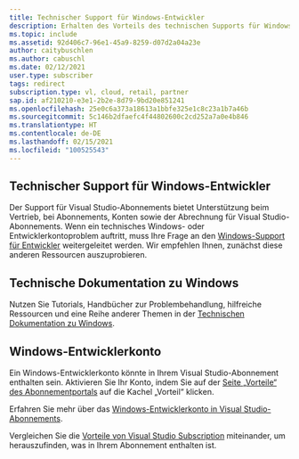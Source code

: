 ```yaml
---
title: Technischer Support für Windows-Entwickler
description: Erhalten des Vorteils des technischen Supports für Windows-Entwickler
ms.topic: include
ms.assetid: 92d406c7-96e1-45a9-8259-d07d2a04a23e
author: caitybuschlen
ms.author: cabuschl
ms.date: 02/12/2021
user.type: subscriber
tags: redirect
subscription.type: vl, cloud, retail, partner
sap.id: af210210-e3e1-2b2e-8d79-9bd20e851241
ms.openlocfilehash: 25e0c6a373a18613a1bbfe325e1c8c23a1b7a46b
ms.sourcegitcommit: 5c146b2dfaefc4f44802600c2cd252a7a0e4b846
ms.translationtype: HT
ms.contentlocale: de-DE
ms.lasthandoff: 02/15/2021
ms.locfileid: "100525543"
---
```

## <a name="windows-developer-technical-support"></a>Technischer Support für Windows-Entwickler  

Der Support für Visual Studio-Abonnements bietet Unterstützung beim Vertrieb, bei Abonnements, Konten sowie der Abrechnung für Visual Studio-Abonnements. Wenn ein technisches Windows- oder Entwicklerkontoproblem auftritt, muss Ihre Frage an den [Windows-Support für Entwickler](https://developer.microsoft.com/windows/support/?utm_source=developermscom) weitergeleitet werden. Wir empfehlen Ihnen, zunächst diese anderen Ressourcen auszuprobieren. 

## <a name="windows-technical-documentation"></a>Technische Dokumentation zu Windows 
Nutzen Sie Tutorials, Handbücher zur Problembehandlung, hilfreiche Ressourcen und eine Reihe anderer Themen in der [Technischen Dokumentation zu Windows](https://docs.microsoft.com/windows/).

## <a name="windows-developer-account"></a>Windows-Entwicklerkonto
Ein Windows-Entwicklerkonto könnte in Ihrem Visual Studio-Abonnement enthalten sein. Aktivieren Sie Ihr Konto, indem Sie auf der [Seite „Vorteile“ des Abonnementportals](https://my.visualstudio.com/Benefits) auf die Kachel „Vorteil“ klicken. 

Erfahren Sie mehr über das [Windows-Entwicklerkonto in Visual Studio-Abonnements](https://docs.microsoft.com/visualstudio/subscriptions/vs-windows-dev). 

Vergleichen Sie die [Vorteile von Visual Studio Subscription](https://visualstudio.microsoft.com/vs/benefits/#azure?cat=visual-studio-enterprise-subscription) miteinander, um herauszufinden, was in Ihrem Abonnement enthalten ist.